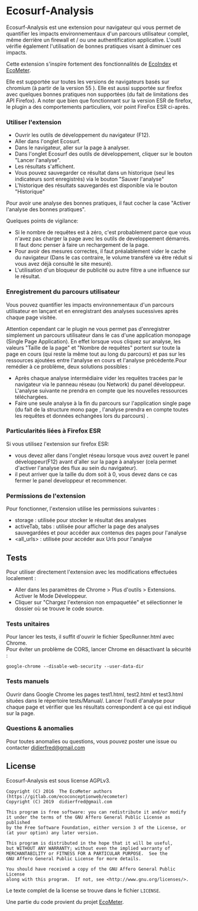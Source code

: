 # Ecosurf-Analysis 


Ecosurf-Analysis est une extension pour navigateur qui vous permet de quantifier les impacts environnementaux d'un parcours utilisateur complet, même derrière un firewall et / ou une authentification applicative. L'outil vérifie également l'utilisation de bonnes pratiques visant à diminuer ces impacts.

Cette extension s'inspire fortement des fonctionnalités de [EcoIndex](http://www.ecoindex.fr/) et [EcoMeter](http://www.ecometer.org/).

Elle est supportée sur toutes les versions de navigateurs basés sur chromium (à partir de la version 55 ). Elle est aussi supportée sur firefox avec quelques bonnes pratiques non supportées (du fait de limitations des API Firefox). 
A noter que bien que fonctionnant sur la version ESR de firefox, le plugin a des comportements particuliers, voir point FireFox ESR ci-après.


### Utiliser l'extension
* Ouvrir les outils de développement du navigateur (F12).   
* Aller dans l'onglet Ecosurf.   
* Dans le navigateur, aller sur la page à analyser.
* Dans l'onglet Ecosurf des outils de développement, cliquer sur le bouton "Lancer l'analyse".
* Les résultats s'affichent.
* Vous pouvez sauvegarder ce résultat dans un historique (seul les indicateurs sont enregistrés) via le bouton "Sauver l'analyse"
* L'historique des résultats sauvegardés est disponible via le bouton "Historique"

Pour avoir une analyse des bonnes pratiques, il faut cocher la case "Activer l'analyse des bonnes pratiques".


Quelques points de vigilance: 

* Si le nombre de requêtes est à zéro, c'est probablement parce que vous n'avez pas charger la page avec les outils de developpement démarrés. Il faut donc penser à faire un rechargement de la page.
* Pour avoir des mesures correctes, il faut préalablement vider le cache du navigateur (Dans le cas contraire, le volume transféré va être réduit si vous avez déjà consulté le site mesuré).
* L'utilisation d'un bloqueur de publicité ou autre filtre a une influence sur le résultat.

### Enregistrement du parcours utilisateur

Vous pouvez quantifier les impacts environnementaux d'un parcours utilisateur en lançant et en enregistrant des analyses sucessives après chaque page visitée. 

 Attention cependant car le plugin ne vous permet pas d'enregistrer simplement un parcours utilisateur dans le cas d'une application monopage (Single Page Application). En effet lorsque vous cliquez sur analyse, les valeurs  "Taille de la page"  et "Nombre de requêtes"  portent  sur toute la page en cours (qui reste la même tout au long du parcours) et pas sur les ressources ajoutées entre l'analyse en cours et l'analyse précédente.Pour remédier à ce problème, deux solutions possibles :
 * Après chaque analyse intermédiaire vider les requêtes tracées par le navigateur via le panneau réseau (ou Network) du panel développeur. L'analyse suivante ne prendra en compte que les nouvelles ressources téléchargées. 
 * Faire une seule analyse à la fin du parcours sur l'application single page (du fait de la structure mono page , l'analyse prendra en compte toutes les requêtes et données echangées lors du parcours) .  

### Particularités liées à Firefox ESR

Si vous utilisez l'extension sur firefox ESR: 
* vous devez aller dans l'onglet réseau lorsque vous avez ouvert le panel développeur(F12) avant d'aller sur la page à analyser (cela permet d'activer l'analyse des flux au sein du navigateur).
* il peut arriver que  la taille du dom soit à 0, vous devez dans ce cas fermer le panel developpeur et recommencer. 

### Permissions de l'extension 

Pour fonctionner, l'extension utilise les permissions suivantes : 
* storage : utilisée pour stocker le résultat des analyses 
* activeTab, tabs : utilisée pour afficher la page des analyses sauvegardées et pour accéder aux contenus des pages pour l'analyse 
* <all_urls> : utilisée pour accéder aux Urls pour l'analyse

## Tests
Pour utiliser directement l'extension avec les modifications effectuées localement :   
* Aller dans les paramètres de Chrome > Plus d'outils > Extensions. Activer le Mode Développeur. 
* Cliquer sur "Chargez l'extension non empaquetée" et sélectionner le dossier où se trouve le code source. 


### Tests unitaires
Pour lancer les tests, il suffit d'ouvrir le fichier SpecRunner.html avec Chrome.   
Pour éviter un problème de CORS, lancer Chrome en désactivant la sécurité :   

```
google-chrome --disable-web-security --user-data-dir
```

### Tests manuels
Ouvrir dans Google Chrome les pages test1.html, test2.html et test3.html situées dans le répertoire tests/Manual/.
Lancer l'outil d'analyse pour chaque page et vérifier que les résultats correspondent à ce qui est indiqué sur la page.   

### Questions & anomalies
Pour toutes anomalies ou questions, vous pouvez poster une issue ou contacter didierfred@gmail.com 


## License

Ecosurf-Analysis est sous license AGPLv3.

    Copyright (C) 2016  The EcoMeter authors (https://gitlab.com/ecoconceptionweb/ecometer)
    Copyright (C) 2019  didierfred@gmail.com 

    This program is free software: you can redistribute it and/or modify
    it under the terms of the GNU Affero General Public License as published
    by the Free Software Foundation, either version 3 of the License, or
    (at your option) any later version.

    This program is distributed in the hope that it will be useful,
    but WITHOUT ANY WARRANTY; without even the implied warranty of
    MERCHANTABILITY or FITNESS FOR A PARTICULAR PURPOSE.  See the
    GNU Affero General Public License for more details.

    You should have received a copy of the GNU Affero General Public License
    along with this program.  If not, see <http://www.gnu.org/licenses/>.

Le texte complet de la license se trouve dans le fichier `LICENSE`.

Une partie du code provient du projet [EcoMeter](https://gitlab.com/ecoconceptionweb/ecometer).